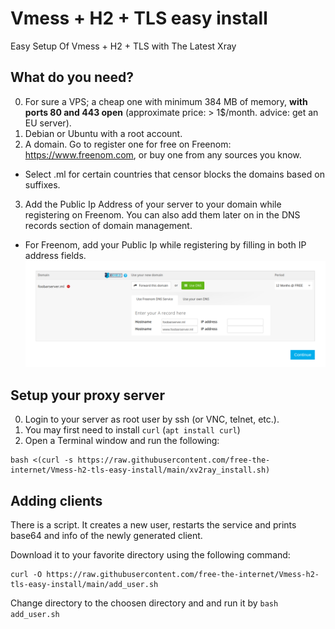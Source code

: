 # Vmess + H2 + TLS easy install
Easy Setup Of Vmess + H2 + TLS with The Latest Xray

## What do you need?
0. For sure a VPS; a cheap one with minimum 384 MB of memory, **with ports 80 and 443 open** (approximate price: > 1$/month. advice: get an EU server).
1. Debian or Ubuntu with a root account.
2. A domain. Go to register one for free on Freenom: https://www.freenom.com, or buy one from any sources you know.
* Select .ml for certain countries that censor blocks the domains based on suffixes.
3. Add the Public Ip Address of your server to your domain while registering on Freenom. You can also add them later on in the DNS records section of domain management.
* For Freenom, add your Public Ip while registering by filling in both IP address fields.
![](1.png)

## Setup your proxy server
0. Login to your server as root user by ssh (or VNC, telnet, etc.).
1. You may first need to install `curl` (`apt install curl`)
2. Open a Terminal window and run the following:
```
bash <(curl -s https://raw.githubusercontent.com/free-the-internet/Vmess-h2-tls-easy-install/main/xv2ray_install.sh)
```
## Adding clients
There is a script. It creates a new user, restarts the service and prints base64 and info of the newly generated client.

Download it to your favorite directory using the following command:
```
curl -O https://raw.githubusercontent.com/free-the-internet/Vmess-h2-tls-easy-install/main/add_user.sh
```
Change directory to the choosen directory and and run it by `bash add_user.sh`
